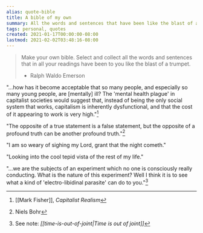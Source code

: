 ```yaml
---
alias: quote-bible
title: A bible of my own
summary: All the words and sentences that have been like the blast of a trumpet
tags: personal, quotes
created: 2021-01-17T00:00:00-08:00
lastmod: 2021-02-02T03:48:16-08:00
---
```


>Make your own bible. Select and collect all the words and sentences that in all your readings have been to you like the blast of a trumpet.
>- Ralph Waldo Emerson

"...how has it become acceptable that so many people, and especially so many young people, are [mentally] ill? The 'mental health plague' in capitalist societies would suggest that, instead of being the only social system that works, capitalism is inherently dysfunctional, and that the cost of it appearing to work is very high."[^1]

"The opposite of a true statement is a false statement, but the opposite of a profound truth can be another profound truth."[^2]

"I am so weary of sighing my Lord, grant that the night cometh."

"Looking into the cool tepid vista of the rest of my life."

"...we are the subjects of an experiment which no one is consciously really conducting. What is the nature of this experiment? Well I think it is to see what a kind of 'electro-libidinal parasite' can do to you."[^3]

[^1]: [[Mark Fisher]], _Capitalist Realism_
[^2]:Niels Bohr
[^3]:See note: _[[time-is-out-of-joint|Time is out of joint]]_